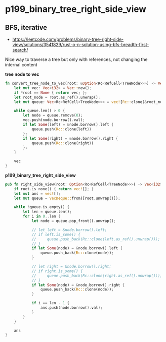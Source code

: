 # p199_binary_tree_right_side_view

## BFS, iterative

- https://leetcode.com/problems/binary-tree-right-side-view/solutions/3541829/rust-o-n-solution-using-bfs-breadth-first-search/

Nice way to traverse a tree but only with references, not changing the internal content

**tree node to vec**

```rust
fn convert_tree_node_to_vec(root: &Option<Rc<RefCell<TreeNode>>>) -> Vec<i32> {
    let mut vec: Vec<i32> = Vec::new();
    if *root == None { return vec; };
    let root_node = root.as_ref().unwrap();
    let mut queue: Vec<Rc<RefCell<TreeNode>>> = vec![Rc::clone(&root_node)];

    while queue.len() > 0 {
        let node = queue.remove(0);
        vec.push(node.borrow().val);
        if let Some(left) = &node.borrow().left {
            queue.push(Rc::clone(left))
        };
        if let Some(right) = &node.borrow().right {
            queue.push(Rc::clone(right))
        };
    }

    vec
}
```

**p199_binary_tree_right_side_view**

```rust
pub fn right_side_view(root: Option<Rc<RefCell<TreeNode>>>) -> Vec<i32> {
    if root.is_none() { return vec![]; }
    let mut ans = vec![];
    let mut queue = VecDeque::from([root.unwrap()]);

    while !queue.is_empty() {
        let len = queue.len();
        for i in 0..len {
            let node = queue.pop_front().unwrap();

            // let left = &node.borrow().left;
            // if left.is_some() {
            //     queue.push_back(Rc::clone(left.as_ref().unwrap()));
            // }
            if let Some(node) = &node.borrow().left {
                queue.push_back(Rc::clone(node));
            }

            // let right = &node.borrow().right;
            // if right.is_some() {
            //     queue.push_back(Rc::clone(right.as_ref().unwrap()));
            // }
            if let Some(node) = &node.borrow().right {
                queue.push_back(Rc::clone(node));
            }

            if i == len - 1 {
                ans.push(node.borrow().val);
            }
        }
    }

    ans
}
```
